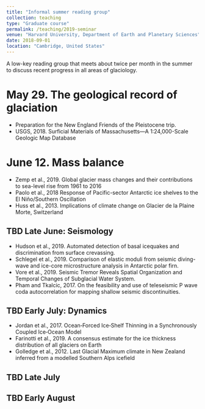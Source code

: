 ```yaml
---
title: "Informal summer reading group"
collection: teaching
type: "Graduate course"
permalink: /teaching/2019-seminar
venue: "Harvard University, Department of Earth and Planetary Sciences"
date: 2018-09-01
location: "Cambridge, United States"
---
```


A low-key reading group that meets about twice per month in the summer to discuss recent progress in all areas of glaciology.

May 29.  The geological record of glaciation
======
- Preparation for the New England Friends of the Pleistocene trip.
- USGS, 2018.   Surficial Materials of Massachusetts—A 1:24,000-Scale Geologic Map Database

June 12.  Mass balance
======
- Zemp et al., 2019. Global glacier mass changes and their contributions to sea-level rise from 1961 to 2016
- Paolo et al., 2018 Response of Pacific-sector Antarctic ice shelves to the El Niño/Southern Oscillation
- Huss et al., 2013. Implications of climate change on Glacier de la Plaine Morte, Switzerland

TBD Late June:  Seismology
--------------------------------------------------
- Hudson et al., 2019. Automated detection of basal icequakes and discrimination from surface crevassing.
- Schlegel et al., 2019.  Comparison of elastic moduli from seismic diving-wave and ice-core microstructure analysis in Antarctic polar firn.
- Vore et al., 2019. Seismic Tremor Reveals Spatial Organization and Temporal Changes of Subglacial Water System.
- Pham and Tkalcic, 2017. On the feasibility and use of teleseismic P wave coda autocorrelation for mapping shallow seismic discontinuities.

TBD Early July: Dynamics
--------------------------------------------------
- Jordan et al., 2017.  Ocean‐Forced Ice‐Shelf Thinning in a Synchronously Coupled Ice‐Ocean Model
- Farinotti et al., 2019. A consensus estimate for the ice thickness distribution of all glaciers on Earth
- Golledge et al., 2012. Last Glacial Maximum climate in New Zealand inferred from a modelled Southern Alps icefield

TBD Late July
--------------------------------------------------

TBD Early August
--------------------------------------------------
